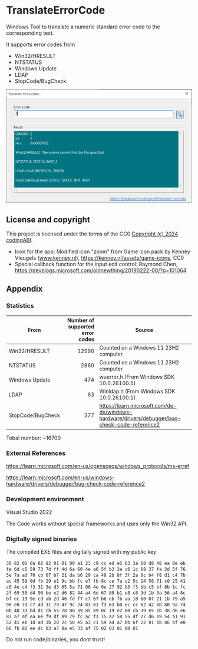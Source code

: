 # TranslateErrorCode
Windows Tool to translate a numeric standard error code to the corresponding text.

It supports error codes from
- Win32/HRESULT
- NTSTATUS
- Windows Update
- LDAP
- StopCode/BugCheck 

![Screenshot of main window](assets/images/TranslateErrorCode.png)

## License and copyright
This project is licensed under the terms of the CC0 [Copyright (c) 2024 codingABI](LICENSE). 

- Icon for the app: Modified icon "zoom" from Game icon pack by Kenney Vleugels (www.kenney.nl), https://kenney.nl/assets/game-icons, CC0
- Special callback function for the input edit control: Raymond Chen, https://devblogs.microsoft.com/oldnewthing/20190222-00/?p=101064

## Appendix

### Statistics

| From  | Number of supported error codes | Source |
| ------------- | -------------: | ---------- | 
| Win32/HRESULT  | 12990  | Counted on a Windows 11 23H2 computer |
| NTSTATUS  | 2860  | Counted on a Windows 11 23H2 computer |
| Windows Update  | 474  | wuerror.h (From Windows SDK 10.0.26100.1) |
| LDAP  | 63  | Winldap.h (From Windows SDK 10.0.26100.1) |
| StopCode/BugCheck  | 377  | https://learn.microsoft.com/de-de/windows-hardware/drivers/debugger/bug-check-code-reference2 |

Tobal number: ~16700

### External References

https://learn.microsoft.com/en-us/openspecs/windows_protocols/ms-erref

https://learn.microsoft.com/en-us/windows-hardware/drivers/debugger/bug-check-code-reference2

### Development environment

Visual Studio 2022

The Code works without special frameworks and uses only the Win32 API.

### Digitally signed binaries
The compiled EXE files are digitally signed with my public key 
```
30 82 01 0a 02 82 01 01 00 a1 23 c9 cc ed e5 63 3a 68 d8 48 ea 8e eb fe 6d c5 59 73 7d ff 4d 6a 60 4e a6 5f b3 3a c6 1c 68 37 fa 3d 5f 76 5e 7a ad 70 cb 07 b7 21 da b6 29 ca 49 2b 8f 3f 2a 0c b4 f8 d1 c4 7b ac 45 59 0d fb 29 e1 9c bb fc e7 fb 8c ce 7a c2 5c 14 58 71 c0 25 41 c0 4e c4 f3 31 3e d3 05 5a 71 00 4e 0e 27 92 b3 f3 bb c5 bf 8b 1c fc 2f 69 50 d4 90 be e2 d6 82 44 a4 6e 67 80 b1 e8 c8 9d 1b 3a 56 a4 8c bf ec 19 9e cd ab 2d 46 fd f7 c7 67 b6 eb fb aa 18 b0 07 21 1b 79 a5 98 e0 7d c7 4d 31 79 47 9c 24 83 61 f3 63 b8 ec cc 62 42 6b 80 9a 74 0b 40 33 bd d1 cb 55 28 80 39 85 89 0c 19 e2 80 cb 39 e5 1b 38 d6 e6 87 a7 af ea 6e f9 df 89 79 fc ac f1 15 a2 58 55 df 27 d6 19 54 a1 91 52 41 eb 1d ad 3b 20 2c 50 e5 a3 c1 59 a4 a7 bb 6f 22 01 bb 46 bf e0 66 fb 82 ee dc 03 a7 8a e5 33 af 75 02 03 01 00 01
```
Do not run code/binaries, you dont trust!
